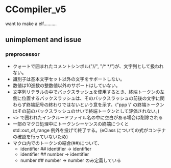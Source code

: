 # CCompiler_v5
want to make a elf..........

## unimplement and issue

### preprocessor
- クォートで囲まれたコメントシンボル("//", "/* */")が、文字列として扱われない。
- 識別子は基本文字セット以外の文字をサポートしない。
- 数値は10進数の整数値以外のサポートはしていない。
- 文字列リテラルの中でバックスラッシュを使用するとき、終端トークンの左側に位置するバックスラッシュは、そのバックスラッシュの前後の文字に関わらず終端記号の終わりではないという意を示す。("ppp \\" の終端トークンはその前のバックスラッシュのせいで終端トークンとして評価されない。)
- <> で囲われたインクルードファイル名の中に空白がある場合は削除される
- 一部のマクロ処理中にトークンシーケンスの終端につくと std::out_of_range 例外を投げて終了する。(eClass についての式がコンテナの確認を行っていないため)
- マクロ内でのトークンの結合(##)について、
    - identifier ## identifier -> identifier
    - identifier ## number -> identifier
    - number ## number -> number
のみ定義している
